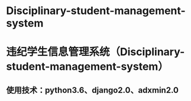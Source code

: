 # Disciplinary-student-management-system
违纪学生信息管理系统（Disciplinary-student-management-system）
========
使用技术：python3.6、django2.0、adxmin2.0
------------
